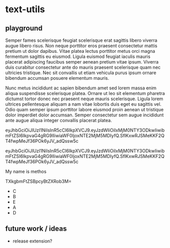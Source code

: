 # text-utils

## playground

Semper fames scelerisque feugiat scelerisque erat sagittis libero viverra augue libero risus. Non neque porttitor eros praesent consectetur mattis pretium ut dolor dapibus. Vitae platea lectus porttitor metus orci magna fermentum sagittis eu eiusmod. Ligula euismod feugiat iaculis mauris placerat adipiscing faucibus semper aenean pretium vitae ipsum. Viverra duis curabitur consectetur ante do mauris praesent scelerisque quam nec ultricies tristique. Nec sit convallis ut etiam vehicula purus ipsum ornare bibendum accumsan posuere elementum mauris.

Nunc metus incididunt ac sapien bibendum amet sed lorem massa enim aliqua suspendisse scelerisque platea. Ornare ut leo sit elementum pharetra dictumst tortor donec nec praesent neque mauris scelerisque. Ligula lorem ultrices pellentesque aliquam a nam vitae lobortis duis eget eu sagittis vel. Odio quam semper ipsum porttitor labore eiusmod proin aenean ut tristique dolor imperdiet dolor accumsan. Semper consectetur sem augue incididunt ante augue aliqua integer convallis placerat platea.

eyJhbGciOiJIUzI1NiIsInR5cCI6IkpXVCJ9.eyJzdWIiOiIxMjM0NTY3ODkwIiwibmFtZSI6IkpvaG4gRG9lIiwiaWF0IjoxNTE2MjM5MDIyfQ.SflKxwRJSMeKKF2QT4fwpMeJf36POk6yJV_adQssw5c

eyJhbGciOiJIUzI1NiIsInR5cCI6IkpXVCJ9.eyJzdWIiOiIxMjM0NTY3ODkwIiwibmFtZSI6IkpvaG4gRG9lIiwiaWF0IjoxNTE2MjM5MDIyfQ.SflKxwRJSMeKKF2QT4fwpMeJf36POk6yJV_adQssw5c

My name is methos

TXkgbmFtZSBpcyBtZXRob3M=

- C
- B
- E
- A
- D

## future work / ideas

- release extension?
